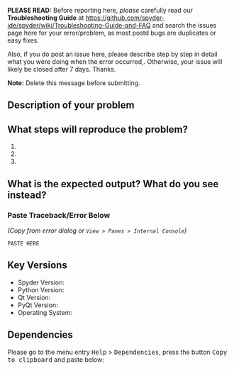 **PLEASE READ:** Before reporting here, *please* carefully read our **Troubleshooting Guide** at <https://github.com/spyder-ide/spyder/wiki/Troubleshooting-Guide-and-FAQ> and search the issues page here for your error/problem, as most postd bugs are duplicates or easy fixes.

Also, if you do post an issue here, please describe step by step in detail what you were doing when the error occurred,. Otherwise, your issue will likely be closed after 7 days. Thanks.

**Note:** Delete this message before submitting.

## Description of your problem



## What steps will reproduce the problem?

1. 
2. 
3. 

## What is the expected output? What do you see instead?


### Paste Traceback/Error Below
*(Copy from error dialog or `View > Panes > Internal Console`)*
```
PASTE HERE
```



## Key Versions

* Spyder Version:
* Python Version:
* Qt Version:
* PyQt Version:
* Operating System:


## Dependencies

Please go to the menu entry <kbd>Help</kbd> > <kbd>Dependencies</kbd>,
press the button <kbd>Copy to clipboard</kbd> and paste below:
